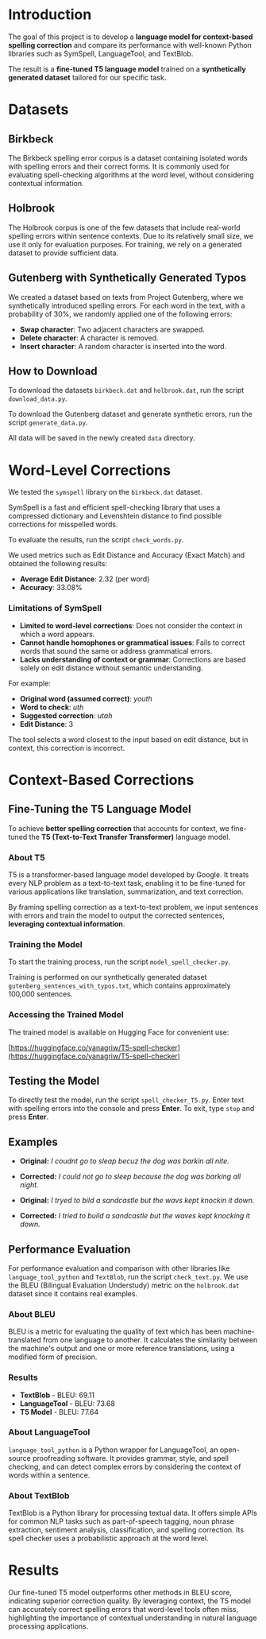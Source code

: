 # Introduction

The goal of this project is to develop a **language model for context-based spelling correction** and compare its performance with well-known Python libraries such as SymSpell, LanguageTool, and TextBlob.

The result is a **fine-tuned T5 language model** trained on a **synthetically generated dataset** tailored for our specific task.

# Datasets

## Birkbeck

The Birkbeck spelling error corpus is a dataset containing isolated words with spelling errors and their correct forms. It is commonly used for evaluating spell-checking algorithms at the word level, without considering contextual information.

## Holbrook

The Holbrook corpus is one of the few datasets that include real-world spelling errors within sentence contexts. Due to its relatively small size, we use it only for evaluation purposes. For training, we rely on a generated dataset to provide sufficient data.

## Gutenberg with Synthetically Generated Typos

We created a dataset based on texts from Project Gutenberg, where we synthetically introduced spelling errors. For each word in the text, with a probability of 30%, we randomly applied one of the following errors:

- **Swap character**: Two adjacent characters are swapped.
- **Delete character**: A character is removed.
- **Insert character**: A random character is inserted into the word.

## How to Download

To download the datasets `birkbeck.dat` and `holbrook.dat`, run the script `download_data.py`.

To download the Gutenberg dataset and generate synthetic errors, run the script `generate_data.py`.

All data will be saved in the newly created `data` directory.

# Word-Level Corrections

We tested the `symspell` library on the `birkbeck.dat` dataset.

SymSpell is a fast and efficient spell-checking library that uses a compressed dictionary and Levenshtein distance to find possible corrections for misspelled words.

To evaluate the results, run the script `check_words.py`.

We used metrics such as Edit Distance and Accuracy (Exact Match) and obtained the following results:

- **Average Edit Distance**: 2.32 (per word)
- **Accuracy**: 33.08%

### Limitations of SymSpell

- **Limited to word-level corrections**: Does not consider the context in which a word appears.
- **Cannot handle homophones or grammatical issues**: Fails to correct words that sound the same or address grammatical errors.
- **Lacks understanding of context or grammar**: Corrections are based solely on edit distance without semantic understanding.

For example:

- **Original word (assumed correct)**: *youth*
- **Word to check**: *uth*
- **Suggested correction**: *utah*
- **Edit Distance**: 3

The tool selects a word closest to the input based on edit distance, but in context, this correction is incorrect.

# Context-Based Corrections

## Fine-Tuning the T5 Language Model

To achieve **better spelling correction** that accounts for context, we fine-tuned the **T5 (Text-to-Text Transfer Transformer)** language model.

### About T5

T5 is a transformer-based language model developed by Google. It treats every NLP problem as a text-to-text task, enabling it to be fine-tuned for various applications like translation, summarization, and text correction.

By framing spelling correction as a text-to-text problem, we input sentences with errors and train the model to output the corrected sentences, **leveraging contextual information**.

### Training the Model

To start the training process, run the script `model_spell_checker.py`.

Training is performed on our synthetically generated dataset `gutenberg_sentences_with_typos.txt`, which contains approximately 100,000 sentences.

### Accessing the Trained Model

The trained model is available on Hugging Face for convenient use:

[https://huggingface.co/yanagriw/T5-spell-checker](https://huggingface.co/yanagriw/T5-spell-checker)

## Testing the Model

To directly test the model, run the script `spell_checker_T5.py`. Enter text with spelling errors into the console and press **Enter**. To exit, type `stop` and press **Enter**.

## Examples

- **Original:** *I coudnt go to sleap becuz the dog was barkin all nite.*
- **Corrected:** *I could not go to sleep because the dog was barking all night.*

- **Original:** *I tryed to bild a sandcastle but the wavs kept knockin it down.*
- **Corrected:** *I tried to build a sandcastle but the waves kept knocking it down.*

## Performance Evaluation

For performance evaluation and comparison with other libraries like `language_tool_python` and `TextBlob`, run the script `check_text.py`. We use the BLEU (Bilingual Evaluation Understudy) metric on the `holbrook.dat` dataset since it contains real examples.

### About BLEU

BLEU is a metric for evaluating the quality of text which has been machine-translated from one language to another. It calculates the similarity between the machine's output and one or more reference translations, using a modified form of precision.

### Results

- **TextBlob** - BLEU: 69.11
- **LanguageTool** - BLEU: 73.68
- **T5 Model** - BLEU: 77.64

### About LanguageTool

`language_tool_python` is a Python wrapper for LanguageTool, an open-source proofreading software. It provides grammar, style, and spell checking, and can detect complex errors by considering the context of words within a sentence.

### About TextBlob

TextBlob is a Python library for processing textual data. It offers simple APIs for common NLP tasks such as part-of-speech tagging, noun phrase extraction, sentiment analysis, classification, and spelling correction. Its spell checker uses a probabilistic approach at the word level.

# Results

Our fine-tuned T5 model outperforms other methods in BLEU score, indicating superior correction quality. By leveraging context, the T5 model can accurately correct spelling errors that word-level tools often miss, highlighting the importance of contextual understanding in natural language processing applications.
